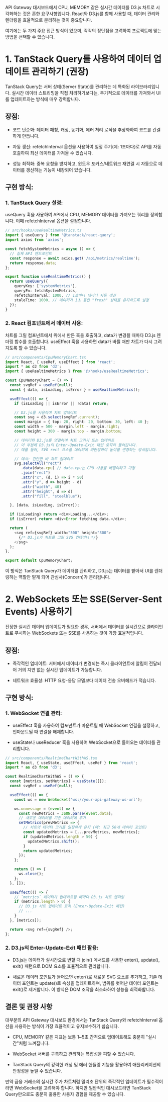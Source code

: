 API Gateway 대시보드에서 CPU, MEMORY 같은 실시간 데이터를 D3.js 차트로 시각화하는 것은 흔한 요구사항입니다. React와 D3.js를 함께 사용할 때, 데이터 관리와 렌더링을 효율적으로 분리하는 것이 중요합니다.

여기에는 두 가지 주요 접근 방식이 있으며, 각각의 장단점을 고려하여 프로젝트에 맞는 방법을 선택할 수 있습니다.

# 1. TanStack Query를 사용하여 데이터 업데이트 관리하기 (권장)

TanStack Query는 서버 상태(Server State)를 관리하는 데 특화된 라이브러리입니다. 실시간 데이터 스트리밍을 직접 처리하기보다는, 주기적으로 데이터를 가져와서 UI를 업데이트하는 방식에 매우 강력합니다.

## 장점:

- 코드 단순화: 데이터 패칭, 캐싱, 동기화, 에러 처리 로직을 추상화하여 코드를 간결하게 만듭니다.

- 자동 갱신: refetchInterval 옵션을 사용하여 일정 주기(예: 1초마다)로 API를 자동 호출하여 최신 데이터를 가져올 수 있습니다.

- 성능 최적화: 중복 요청을 방지하고, 윈도우 포커스/네트워크 재연결 시 자동으로 데이터를 갱신하는 기능이 내장되어 있습니다.

## 구현 방식:

### 1. TanStack Query 설정:

useQuery 훅을 사용하여 API에서 CPU, MEMORY 데이터를 가져오는 쿼리를 정의합니다. 이때 refetchInterval 옵션을 설정합니다.

```ts
// src/hooks/useRealtimeMetrics.ts
import { useQuery } from '@tanstack/react-query';
import axios from 'axios';

const fetchSystemMetrics = async () => {
  // 실제 API 엔드포인트
  const response = await axios.get('/api/metrics/realtime');
  return response.data;
};

export function useRealtimeMetrics() {
  return useQuery({
    queryKey: ['systemMetrics'],
    queryFn: fetchSystemMetrics,
    refetchInterval: 1000, // 1초마다 데이터 자동 갱신
    staleTime: 1000, // 데이터가 1초 동안 "fresh" 상태를 유지하도록 설정
  });
}
```

### 2. React 컴포넌트에서 데이터 사용:

차트를 그릴 컴포넌트에서 위에서 만든 훅을 호출하고, data가 변경될 때마다 D3.js 렌더링 함수를 호출합니다. useEffect 훅을 사용하면 data가 바뀔 때만 차트가 다시 그려지도록 할 수 있습니다.

```ts
// src/components/CpuMemoryChart.tsx
import React, { useRef, useEffect } from 'react';
import * as d3 from 'd3';
import { useRealtimeMetrics } from '@/hooks/useRealtimeMetrics';

const CpuMemoryChart = () => {
  const svgRef = useRef(null);
  const { data, isLoading, isError } = useRealtimeMetrics();

  useEffect(() => {
    if (isLoading || isError || !data) return;

    // D3.js를 사용하여 차트 업데이트
    const svg = d3.select(svgRef.current);
    const margin = { top: 20, right: 20, bottom: 30, left: 40 };
    const width = 500 - margin.left - margin.right;
    const height = 300 - margin.top - margin.bottom;

    // 데이터와 D3.js를 연결하여 차트 그리기 또는 업데이트
    // 이 부분에 D3.js의 Enter-Update-Exit 패턴 로직이 들어갑니다.
    // 예를 들어, SVG rect 요소를 데이터에 바인딩하여 높이를 변경하는 방식입니다.

    // 예시: 간단한 바 차트 업데이트
    svg.selectAll("rect")
       .data(data.cpu) // data.cpu는 CPU 사용률 배열이라고 가정
       .join("rect")
       .attr("x", (d, i) => i * 50)
       .attr("y", d => height - d)
       .attr("width", 40)
       .attr("height", d => d)
       .attr("fill", "steelblue");

  }, [data, isLoading, isError]);

  if (isLoading) return <div>Loading...</div>;
  if (isError) return <div>Error fetching data.</div>;

  return (
    <svg ref={svgRef} width="500" height="300">
      {/* D3.js가 차트를 그릴 SVG 컨테이너 */}
    </svg>
  );
};

export default CpuMemoryChart;
```

이 방식은 TanStack Query가 데이터를 관리하고, D3.js는 데이터를 받아서 UI를 렌더링하는 역할만 맡게 되어 관심사(Concern)가 분리됩니다.


# 2. WebSockets 또는 SSE(Server-Sent Events) 사용하기
진정한 실시간 데이터 업데이트가 필요한 경우, 서버에서 데이터를 실시간으로 클라이언트로 푸시하는 WebSockets 또는 SSE를 사용하는 것이 가장 효율적입니다.

## 장점:

- 즉각적인 업데이트: 서버에서 데이터가 변경되는 즉시 클라이언트에 알림이 전달되어 거의 지연 없는 실시간 업데이트가 가능합니다.

- 네트워크 효율성: HTTP 요청-응답 모델보다 데이터 전송 오버헤드가 적습니다.

## 구현 방식:

### 1. WebSocket 연결 관리:

- useEffect 훅을 사용하여 컴포넌트가 마운트될 때 WebSocket 연결을 설정하고, 언마운트될 때 연결을 해제합니다.

- useState나 useReducer 훅을 사용하여 WebSocket으로 들어오는 데이터를 관리합니다.

```ts
// src/components/RealtimeChartWithWS.tsx
import React, { useState, useEffect, useRef } from 'react';
import * as d3 from 'd3';

const RealtimeChartWithWS = () => {
  const [metrics, setMetrics] = useState([]);
  const svgRef = useRef(null);

  useEffect(() => {
    const ws = new WebSocket('ws://your-api-gateway-ws-url');

    ws.onmessage = (event) => {
      const newMetrics = JSON.parse(event.data);
      // 새로운 데이터를 기존 데이터에 추가
      setMetrics(prevMetrics => {
        // 차트의 데이터 크기를 일정하게 유지 (예: 최근 50개 데이터 포인트)
        const updatedMetrics = [...prevMetrics, newMetrics];
        if (updatedMetrics.length > 50) {
          updatedMetrics.shift();
        }
        return updatedMetrics;
      });
    };

    return () => {
      ws.close();
    };
  }, []);

  useEffect(() => {
    // `metrics` 데이터가 업데이트될 때마다 D3.js 차트 렌더링
    if (metrics.length > 0) {
      // D3.js 차트 업데이트 로직 (Enter-Update-Exit 패턴)
      // ...
    }
  }, [metrics]);

  return <svg ref={svgRef} />;
};
```

### 2. D3.js의 Enter-Update-Exit 패턴 활용:

- D3.js는 데이터가 실시간으로 변할 때 join() 메서드를 사용한 enter(), update(), exit() 패턴으로 DOM 요소를 효율적으로 관리합니다.

- 새로운 데이터 포인트가 들어오면 enter()로 새로운 SVG 요소를 추가하고, 기존 데이터 포인트는 update()로 속성을 업데이트하며, 범위를 벗어난 데이터 포인트는 exit()로 제거합니다. 이 방식은 DOM 조작을 최소화하여 성능을 최적화합니다.

## 결론 및 권장 사항
대부분의 API Gateway 대시보드 환경에서는 TanStack Query와 refetchInterval 옵션을 사용하는 방식이 가장 효율적이고 유지보수하기 쉽습니다.

- CPU, MEMORY 같은 지표는 보통 1~5초 간격으로 업데이트해도 충분히 "실시간"처럼 느껴집니다.

- WebSocket 서버를 구축하고 관리하는 복잡성을 피할 수 있습니다.

- TanStack Query의 강력한 캐싱 및 에러 핸들링 기능을 활용하여 애플리케이션의 안정성을 높일 수 있습니다.

만약 금융 거래소의 실시간 주가 차트처럼 밀리초 단위의 즉각적인 업데이트가 필수적이라면 WebSocket을 고려해야 합니다. 하지만 일반적인 대시보드라면 TanStack Query만으로도 충분히 훌륭한 사용자 경험을 제공할 수 있습니다.

